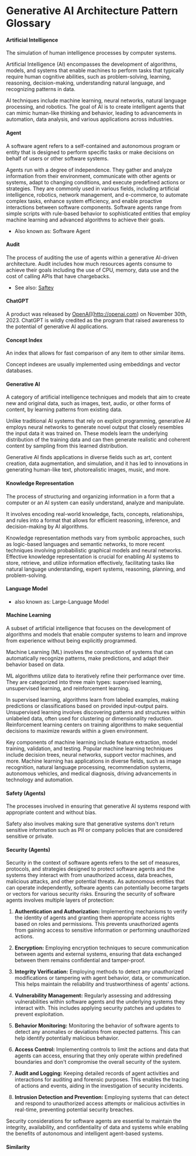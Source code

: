 # Generative AI Architecture Pattern Glossary

#### Artificial Intelligence

The simulation of human intelligence processes by computer systems.

Artificial Intelligence (AI) encompasses the development of algorithms, models, and systems that enable machines to perform tasks that typically require human cognitive abilities, such as problem-solving, learning, reasoning, decision-making, understanding natural language, and recognizing patterns in data.

AI techniques include machine learning, neural networks, natural language processing, and robotics. The goal of AI is to create intelligent agents that can mimic human-like thinking and behavior, leading to advancements in automation, data analysis, and various applications across industries.

#### Agent

A software agent refers to a self-contained and autonomous program or entity that is designed to perform specific tasks or make decisions on behalf of users or other software systems.

Agents run with a degree of independence. They gather and analyze information from their environment, communicate with other agents or systems, adapt to changing conditions, and execute predefined actions or strategies. They are commonly used in various fields, including artificial intelligence, robotics, network management, and e-commerce, to automate complex tasks, enhance system efficiency, and enable proactive interactions between software components. Software agents range from simple scripts with rule-based behavior to sophisticated entities that employ machine learning and advanced algorithms to achieve their goals.

* Also known as: Software Agent

#### Audit

The process of auditing the use of agents within a generative AI-driven architecture.  Audit includes how much resources agents consume to achieve their goals including the use of CPU, memory, data use and the cost of calling APIs that have chargebacks.

* See also: [Saftey](#safety)

#### ChatGPT

A product was released by [OpenAI](http://openai.com)](http://openai.com) on November 30th, 2023.  ChatGPT is wildly credited as the program that raised awareness to the potential of generative AI applications.

#### Concept Index

An index that allows for fast comparison of any item to other similar items.

Concept indexes are usually implemented using embeddings and vector databases.

#### Generative AI

A category of artificial intelligence techniques and models that aim to create new and original data, such as images, text, audio, or other forms of content, by learning patterns from existing data.

Unlike traditional AI systems that rely on explicit programming, generative AI employs neural networks to generate novel output that closely resembles the input data it was trained on. These models learn the underlying distribution of the training data and can then generate realistic and coherent content by sampling from this learned distribution.

Generative AI finds applications in diverse fields such as art, content creation, data augmentation, and simulation, and it has led to innovations in generating human-like text, photorealistic images, music, and more.


#### Knowledge Representation

The process of structuring and organizing information in a form that a computer or an AI system can easily understand, analyze and manipulate. 

It involves encoding real-world knowledge, facts, concepts, relationships, and rules into a format that allows for efficient reasoning, inference, and decision-making by AI algorithms. 

Knowledge representation methods vary from symbolic approaches, such as logic-based languages and semantic networks, to more recent techniques involving probabilistic graphical models and neural networks. Effective knowledge representation is crucial for enabling AI systems to store, retrieve, and utilize information effectively, facilitating tasks like natural language understanding, expert systems, reasoning, planning, and problem-solving.

#### Language Model

* also known as: Large-Language Model

#### Machine Learning

A subset of artificial intelligence that focuses on the development of algorithms and models that enable computer systems to learn and improve from experience without being explicitly programmed. 

Machine Learning (ML) involves the construction of systems that can automatically recognize patterns, make predictions, and adapt their behavior based on data.

ML algorithms utilize data to iteratively refine their performance over time. They are categorized into three main types: supervised learning, unsupervised learning, and reinforcement learning. 

In supervised learning, algorithms learn from labeled examples, making predictions or classifications based on provided input-output pairs. Unsupervised learning involves discovering patterns and structures within unlabeled data, often used for clustering or dimensionality reduction. Reinforcement learning centers on training algorithms to make sequential decisions to maximize rewards within a given environment.

Key components of machine learning include feature extraction, model training, validation, and testing. Popular machine learning techniques include decision trees, neural networks, support vector machines, and more. Machine learning has applications in diverse fields, such as image recognition, natural language processing, recommendation systems, autonomous vehicles, and medical diagnosis, driving advancements in technology and automation.

#### Safety (Agents)

The processes involved in ensuring that generative AI systems respond with appropriate content and without bias.

Safety also involves making sure that generative systems don't return sensitive information such as PII or company policies that are considered sensitive or private.

#### Security (Agents)

Security in the context of software agents refers to the set of measures, protocols, and strategies designed to protect software agents and the systems they interact with from unauthorized access, data breaches, malicious attacks, and other potential threats. As autonomous entities that can operate independently, software agents can potentially become targets or vectors for various security risks. Ensuring the security of software agents involves multiple layers of protection:

1. **Authentication and Authorization:** Implementing mechanisms to verify the identity of agents and granting them appropriate access rights based on roles and permissions. This prevents unauthorized agents from gaining access to sensitive information or performing unauthorized actions.

2. **Encryption:** Employing encryption techniques to secure communication between agents and external systems, ensuring that data exchanged between them remains confidential and tamper-proof.

3. **Integrity Verification:** Employing methods to detect any unauthorized modifications or tampering with agent behavior, data, or communication. This helps maintain the reliability and trustworthiness of agents' actions.

4. **Vulnerability Management:** Regularly assessing and addressing vulnerabilities within software agents and the underlying systems they interact with. This includes applying security patches and updates to prevent exploitation.

5. **Behavior Monitoring:** Monitoring the behavior of software agents to detect any anomalies or deviations from expected patterns. This can help identify potentially malicious behavior.

6. **Access Control:** Implementing controls to limit the actions and data that agents can access, ensuring that they only operate within predefined boundaries and don't compromise the overall security of the system.

7. **Audit and Logging:** Keeping detailed records of agent activities and interactions for auditing and forensic purposes. This enables the tracing of actions and events, aiding in the investigation of security incidents.

8. **Intrusion Detection and Prevention:** Employing systems that can detect and respond to unauthorized access attempts or malicious activities in real-time, preventing potential security breaches.

Security considerations for software agents are essential to maintain the integrity, availability, and confidentiality of data and systems while enabling the benefits of autonomous and intelligent agent-based systems.


#### Similarity